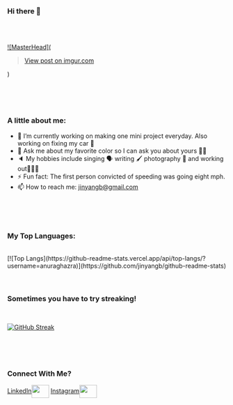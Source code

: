### Hi there 👋
<br/>
<br/>

[![MasterHead](<blockquote class="imgur-embed-pub" lang="en" data-id="gjIFn2T"><a href="https://imgur.com/gjIFn2T">View post on imgur.com</a></blockquote><script async src="//s.imgur.com/min/embed.js" charset="utf-8"></script>)]()

<br/>
<br/>
<br/>


<!-- **jinyangb/jinyangb** is a ✨ _special_ ✨ repository because its `README.md` (this file) appears on your GitHub profile. -->

### A little about me:


- 🔭 I’m currently working on making one mini project everyday. Also working on fixing my car 🚙
- 💬 Ask me about my favorite color so I can ask you about yours 🙌🏼
- 🔈 My hobbies include singing 🗣 writing 🖌 photography 📸 and working out🏋🏻‍♀️
- ⚡ Fun fact: The first person convicted of speeding was going eight mph.
- 📫 How to reach me: jinyangb@gmail.com


<br/>
<br/>
<br/>


### My Top Languages:
<br/>
[![Top Langs](https://github-readme-stats.vercel.app/api/top-langs/?username=anuraghazra)](https://github.com/jinyangb/github-readme-stats)


<br/>
<br/>
<br/>


### Sometimes you have to try streaking!
<br/>

[![GitHub Streak](https://github-readme-streak-stats.herokuapp.com/?user=jinyangb)](https://git.io/streak-stats)


<br/>
<br/>
<br/>


### Connect With Me?

<p align="left">
<a href="https://www.linkedin.com/in/jinyangb/" target="blank">LinkedIn<img align="center" src="https://cdn.jsdelivr.net/npm/simple-icons@3.0.1/icons/linkedin.svg" alt="" height="30" width="40" /></a>
<a href="https://www.instagram.com/jy.foto/" target="blank">Instagram<img align="center" src="https://cdn.jsdelivr.net/npm/simple-icons@3.0.1/icons/instagram.svg" alt="" height="30" width="40" /></a>
</p>
</p>
<br/>

